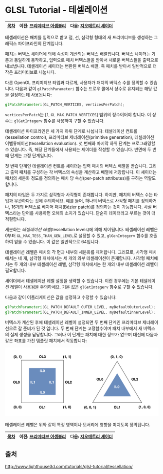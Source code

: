 # GLSL Tutorial - 테셀레이션

| [목차](../README.md) | 이전: [프리미티브 어셈블리](../03_primitive_assembly/03_primitive_assembly.md) | 다음: [지오메트리 셰이더](../05_geometry_shader/05_geometry_shader.md) |
| :------------------- | -----------------------------------------------------------------------------: | ----------------------: |

테셀레이션은 패치를 입력으로 받고 점, 선, 삼각형 형태의 새 프리미티브를 생성하는 그래픽스 파이프라인의 단계입니다.

패치는 버텍스 셰이더에 의해 속성이 계산되는 버텍스 배열입니다. 버텍스 셰이더는 기존과 동일하게 동작하고, 입력으로 패치 버텍스들을 받아서 새로운 버텍스들을 출력으로 내보냅니다. 테셀레이션 셰이더는 변환된 버텍스 배열, 즉 패치를 받아서 일반적으로 더 작은 프리미티브로 나눕니다.

다른 OpenGL 프리미티브 타입과 다르게, 사용자가 패치의 버텍스 수를 정의할 수 있습니다.
다음과 같이 `glPatchParameteri` 함수는 드로우 콜에서 상수로 유지되는 해당 값을 설정하는데 사용됩니다:

```glsl
glPatchParameteri(GL_PATCH_VERTICES, verticesPerPatch);
```

`verticesPerPatch`는 [1, `GL_MAX_PATCH_VERTICES`] 범위의 정수이어야 합니다. 이 상수는 `glGetIntegerv` 함수를 사용하여 구할 수 있습니다.

테셀레이션 파이프라인은 세 가지 하위 단계로 나뉩니다: 테셀레이션 컨트롤(tessellation control), 프리미티브 제너레이션(primitive generation), 테셀레이션 이벨류에이션(tessellation evaluation). 첫 번째와 마지막 하위 단계는 프로그래밍할 수 있습니다. 즉, 해당 단계들에서 사용되는 셰이더를 작성할 수 있습니다. 반면에 두 번째 단계는 고정 단계입니다.

첫 번째 단계인 테셀레이션 컨트롤 셰이더는 입력 패치의 버텍스 배열을 받습니다. 그리고 출력 패치를 구성하는 각 버텍스의 속성을 계산하고 배열에 저장합니다. 이 셰이더는 패치의 세분화 정도를 정의하는 패치 당 속성(per-patch attributes)를 구하는 역할도 합니다.

패치의 타입은 두 가지로 삼각형과 사각형이 존재합니다. 하지만, 패치의 버텍스 수는 타입과 무관하다는 것에 주의하세요. 예를 들어, 하나의 버텍스로 사각형 패치를 정의하거나, 16개의 버텍스로 베지어 패치(Bézier patch)를 정의하는 것이 가능합니다. 사실 버텍스라는 단어를 사용하면 오해의 소지가 있습니다. 단순히 데이터라고 부르는 것이 더 적절합니다.

세분화는 _테셀레이션 레벨_(tessellation levels)에 의해 제어됩니다. 테셀레이션 레벨은 0부터 `GL_MAX_TESS_THAN_GEN_LEVEL`로 설정할 수 있고, `glGenIntegerv` 함수를 호출하여 얻을 수 있습니다. 이 값은 일반적으로 64입니다.

테셀레이션 레벨은 패치의 각 면과 내부의 세분화를 제어합니다. 그러므로, 사각형 패치에서는 네 개, 삼각형 패치에서는 세 개의 외부 테셀레이션이 존재합니다. 사각형 패치에서는 두 개의 내부 테셀레이션 레벨, 삼각형 패치에서는 한 개의 내부 테셀레이션 레벨이 필요합니다.

셰이더에서 테셀레이션 레벨 설정을 생략할 수 있습니다. 이런 경우에는 기본 테셀레이션 레벨이 사용됨을 주의하세요. 기본 값은 `glGetIntegerv` 함수로 구할 수 있습니다.

다음과 같이 어플리케이션은 값을 설정하고 수정할 수 있습니다:

```glsl
glPatchParameteri(GL_PATCH_DEFAULT_OUTER_LEVEL, myDefaultOuterLevel);
glPatchParameteri(GL_PATCH_DEFAULT_INNER_LEVEL, myDefaultInnerLevel);
```

버텍스가 계산된 후에 테셀레이션 레벨이 설정되면 두 번째 단계인 프리미티브 제너레이션으로 갈 준비가 된 것 입니다. 두 번째 단계는 고정함수이며 패치 내부에서 새 버텍스의 실제 생성을 담당합니다. 그러나 이 단계는 패치에 대한 정보가 없으며 대신에 다음과 같은 좌표를 가진 템플릿 패치에서 작동합니다:

<p align="center"><img src="../images/04_tessellation/04_tessellation.png"></p>

테셀레이션 레벨은 위와 같이 특정 영역이나 모서리에 영향을 미치도록 정의됩니다.

| [목차](../README.md) | 이전: [프리미티브 어셈블리](../03_primitive_assembly/03_primitive_assembly.md) | 다음: [지오메트리 셰이더](../05_geometry_shader/05_geometry_shader.md) |
| :------------------- | -----------------------------------------------------------------------------: | ----------------------: |

## 출처

http://www.lighthouse3d.com/tutorials/glsl-tutorial/tessellation/
